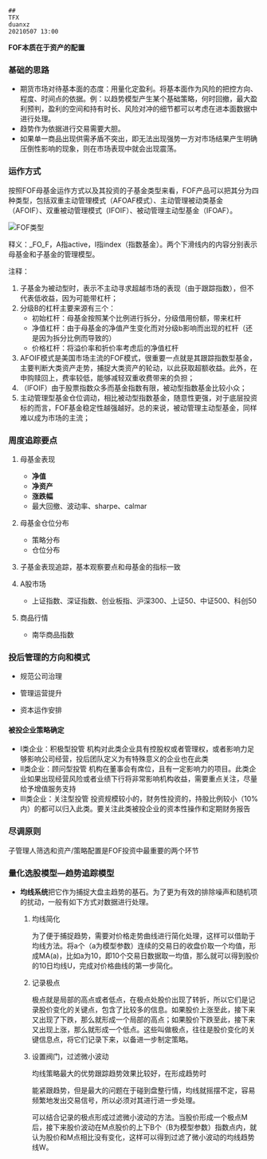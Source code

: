 ```
##
TFX
duanxz
20210507 13:00
```



**FOF本质在于资产的配置**



### 基础的思路

* 期货市场对待基本面的态度：用量化定盈利。将基本面作为风险的把控方向、程度、时间点的依据。例：以趋势模型产生某个基础策略，何时回撤，最大盈利预判，盈利的空间和持有时长、风险对冲的细节都可以考虑在进本面数据中进行处理。
* 趋势作为依据进行交易需要大胆。
* 如果单一商品出现供需矛盾不突出，即无法出现强势一方对市场结果产生明确压倒性影响的现象，则在市场表现中就会出现震荡。

### 运作方式

按照FOF母基金运作方式以及其投资的子基金类型来看，FOF产品可以把其分为四种类型，包括双重主动管理模式（AFOAF模式）、主动管理被动类基金（AFOIF）、双重被动管理模式（IFOIF）、被动管理主动型基金（IFOAF）。

![FOF类型](https://img2.jiemian.com/jiemian/original/20160819/147157726622739900_a700xH.png)

释义：\_FO\_F，A指active，I指index（指数基金）。两个下滑线内的内容分别表示母基金和子基金的管理模型。

注释：

1. 子基金为被动型时，表示不主动寻求超越市场的表现（由于跟踪指数），但不代表低收益，因为可能带杠杆；
2. 分级B的杠杆主要来源有三个：
   * 初始杠杆：母基金按照某个比例进行拆分，分级借用份额，带来杠杆
   * 净值杠杆：由于母基金的净值产生变化而对分级b影响而出现的杠杆（还是因为拆分比例而导致的）
   * 价格杠杆：将溢价率和折价率考虑后的净值杠杆
3. AFOIF模式是美国市场主流的FOF模式，很重要一点就是其跟踪指数型基金，主要判断大类资产走势，捕捉大类资产的轮动，以此获取超额收益。此外，在申购赎回上，费率较低，能够减轻双重收费带来的负担；
4. （IFOIF）由于股票指数众多而基金指数有限，被动型指数基金比较小众；
5. 主动管理型基金仓位调动，相比被动型指数基金，随意性更强，对于底层投资标的而言，FOF基金稳定性越强越好。总的来说，被动管理主动型基金，同样难以成为市场的主流；

### 周度追踪要点

1. 母基金表现
   * **净值**
   * **净资产**
   * **涨跌幅**
   * 最大回撤、波动率、sharpe、calmar

2. 母基金仓位分布
   * 策略分布
   * 仓位分布
3. 子基金表现追踪，基本观察要点和母基金的指标一致
4. A股市场
   * 上证指数、深证指数、创业板指、沪深300、上证50、中证500、科创50

5. 商品行情
   * 南华商品指数

### 投后管理的方向和模式

* 规范公司治理

* 管理运营提升

* 资本运作安排

#### 被投企业策略确定

* I类企业：积极型投管
   机构对此类企业具有控股权或者管理权，或者影响力足够影响公司经营，投后团队定义为有特殊意义的企业也在此类
* II类企业：顾问型投管
   机构在董事会有席位，且有一定影响力的项目。此类企业如果出现经营风险或者业绩下行将非常影响机构收益，需要重点关注，尽量给予增值服务支持
* III类企业：关注型投管
   投资规模较小的，财务性投资的，持股比例较小（10%内）的都可以归入此类。要关注此类被投企业的资本性操作和定期财务报告



### 尽调原则

子管理人筛选和资产/策略配置是FOF投资中最重要的两个环节



### 量化选股模型—趋势追踪模型

* **均线系统**把它作为捕捉大盘主趋势的基石。为了更为有效的排除噪声和随机项的扰动，一般有如下方式对数据进行处理。

  1. 均线简化

     为了便于捕捉趋势，需要对价格走势曲线进行简化处理，这样可以借助于均线方法。将a个（a为模型参数）连续的交易日的收盘价取一个均值，形成MA(a)，比如a为10，即10个交易日数据取一均值，那么就可以得到股价的10日均线U，完成对价格曲线的第一步简化。

  2. 记录极点

     极点就是局部的高点或者低点，在极点处股价出现了转折，所以它们是记录股价变化的关键点，包含了比较多的信息。如果股价上涨至此，接下来又出现了下跌，那么就形成一个局部的高点；如果股价下跌至此，接下来又出现上涨，那么就形成一个低点。这些叫做极点，往往是股价变化的关键信息点，将它们记录下来，以备进一步制定策略。

  3. 设置阀门，过滤微小波动

     均线策略最大的优势跟踪趋势效果比较好，在形成趋势时

     能紧跟趋势，但是最大的问题在于碰到盘整行情，均线就摇摆不定，容易频繁地发出交易信号，所以必须对其进行进一步处理。

     可以结合记录的极点形成过滤微小波动的方法。当股价形成一个极点M后，接下来股价波动在M点股价的上下B个（B为模型参数）指数点内，就认为股价和M点相比没有变化，这样可以得到过滤了微小波动的均线趋势线W。 



